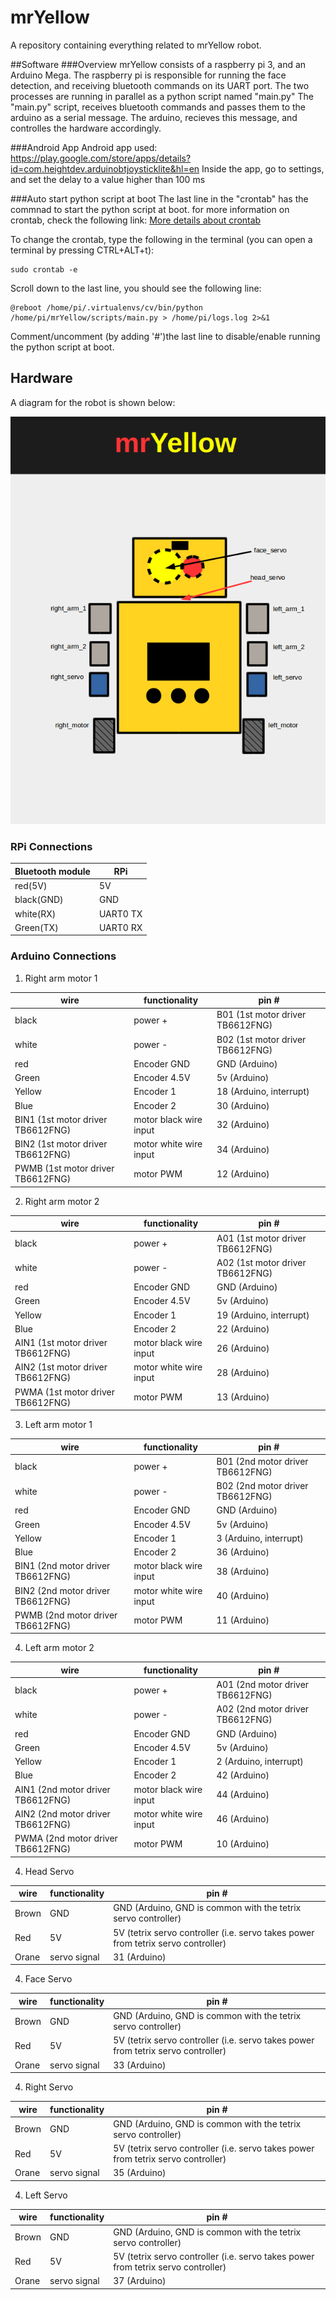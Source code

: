 # mrYellow

A repository containing everything related to mrYellow robot.

##Software
###Overview
mrYellow consists of a raspberry pi 3, and an Arduino Mega. The raspberry pi is responsible for running the face detection, and receiving bluetooth commands on its UART port. The two processes are running in parallel as a python script named "main.py"
The "main.py" script, receives bluetooth commands and passes them to the arduino as a serial message.
The arduino, recieves this message, and controlles the hardware accordingly.





###Android App
Android app used:  https://play.google.com/store/apps/details?id=com.heightdev.arduinobtjoysticklite&hl=en
Inside the app, go to settings, and set the delay to a value higher than 100 ms


###Auto start python script at boot
The last line in the "crontab" has the commnad to start the python script at boot.
for more information on crontab, check the following link:  [More details about crontab](http://www.computerhope.com/unix/ucrontab.htm)

To change the crontab, type the following in the terminal (you can open a terminal by pressing CTRL+ALT+t):
```
sudo crontab -e
```
Scroll down to the last line, you should see the following line:
```
@reboot /home/pi/.virtualenvs/cv/bin/python /home/pi/mrYellow/scripts/main.py > /home/pi/logs.log 2>&1
```
Comment/uncomment (by adding '#')the last line to disable/enable running the python script at boot.





## Hardware
A diagram for the robot is shown below:

![Alt text](/documentation/figures/diagram.png?raw=true "mrYellow diagram")

### RPi Connections

| Bluetooth module          | RPi |
| ------------- |---------------|
| red(5V)         |  5V      |  
|black(GND)|GND|
|white(RX)			 |UART0 TX|
|Green(TX)|UART0 RX|

### Arduino Connections
1. Right arm motor 1

| wire          | functionality | pin # |
| ------------- |---------------| ------|
| black         |  power +      |  B01 (1st motor driver TB6612FNG) |
| white         |  power -      |  B02 (1st motor driver TB6612FNG)  |
| red           |  Encoder GND  |  GND (Arduino) |
| Green         |  Encoder 4.5V |  5v  (Arduino)|
| Yellow        |  Encoder 1    |  18  (Arduino, interrupt) |
| Blue          |  Encoder 2    |  30  (Arduino) |
| BIN1 (1st motor driver TB6612FNG)              |  motor black wire input   |  32  (Arduino) |
| BIN2 (1st motor driver TB6612FNG)              |  motor white wire input   |  34  (Arduino) |
| PWMB (1st motor driver TB6612FNG)              |  motor PWM   |  12  (Arduino) |

2. Right arm motor 2

| wire          | functionality | pin # |
| ------------- |---------------| ------|
| black         |  power +      |  A01 (1st motor driver TB6612FNG) |
| white         |  power -      |  A02 (1st motor driver TB6612FNG)  |
| red           |  Encoder GND  |  GND (Arduino) |
| Green         |  Encoder 4.5V |  5v  (Arduino)|
| Yellow        |  Encoder 1    |  19  (Arduino, interrupt) |
| Blue          |  Encoder 2    |  22  (Arduino) |
| AIN1 (1st motor driver TB6612FNG)              |  motor black wire input   |  26  (Arduino) |
| AIN2 (1st motor driver TB6612FNG)              |  motor white wire input   |  28  (Arduino) |
| PWMA (1st motor driver TB6612FNG)              |  motor PWM   |  13  (Arduino) |

3. Left arm motor 1

| wire          | functionality | pin # |
| ------------- |---------------| ------|
| black         |  power +      |  B01 (2nd motor driver TB6612FNG) |
| white         |  power -      |  B02 (2nd motor driver TB6612FNG)  |
| red           |  Encoder GND  |  GND (Arduino) |
| Green         |  Encoder 4.5V |  5v  (Arduino)|
| Yellow        |  Encoder 1    |  3  (Arduino, interrupt) |
| Blue          |  Encoder 2    |  36  (Arduino) |
| BIN1 (2nd motor driver TB6612FNG)              |  motor black wire input   |  38  (Arduino) |
| BIN2 (2nd motor driver TB6612FNG)              |  motor white wire input   |  40  (Arduino) |
| PWMB (2nd motor driver TB6612FNG)              |  motor PWM   |  11  (Arduino) |

4. Left arm motor 2

| wire          | functionality | pin # |
| ------------- |---------------| ------|
| black         |  power +      |  A01 (2nd motor driver TB6612FNG) |
| white         |  power -      |  A02 (2nd motor driver TB6612FNG)  |
| red           |  Encoder GND  |  GND (Arduino) |
| Green         |  Encoder 4.5V |  5v  (Arduino)|
| Yellow        |  Encoder 1    |  2  (Arduino, interrupt) |
| Blue          |  Encoder 2    |  42  (Arduino) |
| AIN1 (2nd motor driver TB6612FNG)              |  motor black wire input   |  44  (Arduino) |
| AIN2 (2nd motor driver TB6612FNG)              |  motor white wire input   |  46  (Arduino) |
| PWMA (2nd motor driver TB6612FNG)              |  motor PWM   |  10  (Arduino) |

4. Head Servo

| wire          | functionality | pin # |
| ------------- |---------------| ------|
| Brown         |  GND      |  GND (Arduino, GND is common with the tetrix servo controller) |
| Red         |  5V      |  5V (tetrix servo controller (i.e. servo takes power from tetrix servo controller)  |
| Orane           |  servo signal  |  31 (Arduino) |



4. Face Servo

| wire          | functionality | pin # |
| ------------- |---------------| ------|
| Brown         |  GND      |  GND (Arduino, GND is common with the tetrix servo controller) |
| Red         |  5V      |  5V (tetrix servo controller (i.e. servo takes power from tetrix servo controller)  |
| Orane           |  servo signal  |  33 (Arduino) |

4. Right Servo

| wire          | functionality | pin # |
| ------------- |---------------| ------|
| Brown         |  GND      |  GND (Arduino, GND is common with the tetrix servo controller) |
| Red         |  5V      |  5V (tetrix servo controller (i.e. servo takes power from tetrix servo controller)  |
| Orane           |  servo signal  |  35 (Arduino) |


4. Left Servo

| wire          | functionality | pin # |
| ------------- |---------------| ------|
| Brown         |  GND      |  GND (Arduino, GND is common with the tetrix servo controller) |
| Red         |  5V      |  5V (tetrix servo controller (i.e. servo takes power from tetrix servo controller)  |
| Orane           |  servo signal  |  37 (Arduino) |
